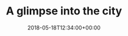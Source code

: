---
path: '/work/glimpse-into-the-city'
date: '2018-05-18T12:34:00+00:00'
title: "A glimpse into the city"
thumbnail: ./hotel.jpg
type: places
images: [
  { title: 'Turn to the left',  image: './corner.jpg'},
  { title: 'Lovely dinner',  image: './restaurant.jpg'},
  { title: 'A place for resting',  image: './hotel.jpg'},
  { title: 'Under the city',  image: './tube.jpg'},
  { title: 'Gin & tonic, please',  image: './bar.jpg'}
]
description: "Images taken in the city of LA in 1998. Lorem ipsum dolor sit amet, consectetur adipiscing elit. Nunc sit amet augue lorem. Pellentesque habitant morbi tristique senectus et netus et malesuada fames ac turpis egestas. Aenean cursus sem ligula, quis facilisis erat bibendum ut."
---